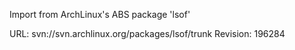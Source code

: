 Import from ArchLinux's ABS package 'lsof'

URL: svn://svn.archlinux.org/packages/lsof/trunk
Revision: 196284
